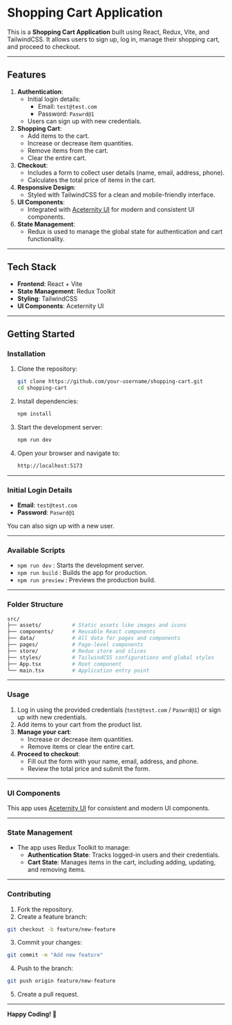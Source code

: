 # Shopping Cart Application

This is a **Shopping Cart Application** built using React, Redux, Vite, and TailwindCSS. It allows users to sign up, log in, manage their shopping cart, and proceed to checkout.

---

## **Features**

1. **Authentication**:
   - Initial login details:
     - Email: `test@test.com`
     - Password: `Paswrd@1`
   - Users can sign up with new credentials.
2. **Shopping Cart**:
   - Add items to the cart.
   - Increase or decrease item quantities.
   - Remove items from the cart.
   - Clear the entire cart.
3. **Checkout**:
   - Includes a form to collect user details (name, email, address, phone).
   - Calculates the total price of items in the cart.
4. **Responsive Design**:
   - Styled with TailwindCSS for a clean and mobile-friendly interface.
5. **UI Components**:
   - Integrated with [Aceternity UI](https://ui.aceternity.com/) for modern and consistent UI components.
6. **State Management**:
   - Redux is used to manage the global state for authentication and cart functionality.

---

## **Tech Stack**

- **Frontend**: React + Vite
- **State Management**: Redux Toolkit
- **Styling**: TailwindCSS
- **UI Components**: Aceternity UI

---

## **Getting Started**

### **Installation**

1. Clone the repository:
   ```bash
   git clone https://github.com/your-username/shopping-cart.git
   cd shopping-cart
   ```
2. Install dependencies:
   ```bash
   npm install
   ```
3. Start the development server:
   ```bash
   npm run dev
   ```
4. Open your browser and navigate to:
   ```bash
   http://localhost:5173
   ```

---

### **Initial Login Details**

- **Email**: `test@test.com`
- **Password**: `Paswrd@1`

You can also sign up with a new user.

---

### **Available Scripts**

- `npm run dev` : Starts the development server.
- `npm run build` : Builds the app for production.
- `npm run preview` : Previews the production build.

---

### **Folder Structure**

```bash
src/
├── assets/          # Static assets like images and icons
├── components/      # Reusable React components
├── data/            # All data for pages and components
├── pages/           # Page-level components
├── store/           # Redux store and slices
├── styles/          # TailwindCSS configurations and global styles
├── App.tsx          # Root component
└── main.tsx         # Application entry point
```

---

### **Usage**

1. Log in using the provided credentials (`test@test.com` / `Paswrd@1`) or sign up with new credentials.
2. Add items to your cart from the product list.
3. **Manage your cart**:
   - Increase or decrease item quantities.
   - Remove items or clear the entire cart.
4. **Proceed to checkout**:
   - Fill out the form with your name, email, address, and phone.
   - Review the total price and submit the form.

---

### **UI Components**

This app uses [Aceternity UI](https://ui.aceternity.com/) for consistent and modern UI components.

---

### **State Management**

- The app uses Redux Toolkit to manage:
  - **Authentication State**: Tracks logged-in users and their credentials.
  - **Cart State**: Manages items in the cart, including adding, updating, and removing items.

---

### **Contributing**

1. Fork the repository.
2. Create a feature branch:

```bash
git checkout -b feature/new-feature
```

3. Commit your changes:

```bash
git commit -m "Add new feature"
```

4. Push to the branch:

```bash
git push origin feature/new-feature
```

5. Create a pull request.

---

**Happy Coding! 🎉**

